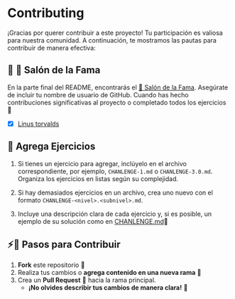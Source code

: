 # Contributing

¡Gracias por querer contribuir a este proyecto! Tu participación es valiosa para nuestra comunidad. A continuación, te mostramos las pautas para contribuir de manera efectiva:

## 🌟 🏅 Salón de la Fama
En la parte final del README, encontrarás el [🏅 Salón de la Fama](https://github.com/JoseMRT2004/Python-24/README.md). Asegúrate de incluir tu nombre de usuario de GitHub. Cuando has hecho contribuciones significativas al proyecto o completado todos los ejercicios 🎉
- [x] [Linus torvalds](https://github.com/torvalds)

## 📂 Agrega Ejercicios
1. Si tienes un ejercicio para agregar, inclúyelo en el archivo correspondiente, por ejemplo, `CHANLENGE-1.md` o `CHANLENGE-3.0.md`. Organiza los ejercicios en listas según su complejidad.

2. Si hay demasiados ejercicios en un archivo, crea uno nuevo con el formato `CHANLENGE-<nivel>.<subnivel>.md`.

3. Incluye una descripción clara de cada ejercicio y, si es posible, un ejemplo de su solución como en [CHANLENGE.md](https://github.com/JoseMRT2004/Python-24/CHANLENGE.md)📝

## ⚡🚀 Pasos para Contribuir
1. **Fork** este repositorio 🍴
2. Realiza tus cambios o **agrega contenido en una nueva rama** 🌱
3. Crea un **Pull Request** 🔄 hacia la rama principal.
   - **¡No olvides describir tus cambios de manera clara!** 📝
